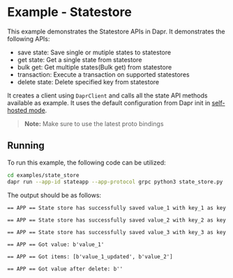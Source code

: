 # Example - Statestore

This example demonstrates the Statestore APIs in Dapr.
It demonstrates the following APIs:
* save state: Save single or mutiple states to statestore
* get state: Get a single state from statestore
* bulk get: Get multiple states(Bulk get) from statestore
* transaction: Execute a transaction on supported statestores
* delete state: Delete specified key from statestore


It creates a client using `DaprClient` and calls all the state API methods available as example.
It uses the default configuration from Dapr init in [self-hosted mode](https://github.com/dapr/cli#install-dapr-on-your-local-machine-self-hosted). 

> **Note:** Make sure to use the latest proto bindings

## Running

To run this example, the following code can be utilized:

```bash
cd examples/state_store
dapr run --app-id stateapp --app-protocol grpc python3 state_store.py
```

The output should be as follows:

```
== APP == State store has successfully saved value_1 with key_1 as key

== APP == State store has successfully saved value_2 with key_2 as key

== APP == State store has successfully saved value_3 with key_3 as key

== APP == Got value: b'value_1'

== APP == Got items: [b'value_1_updated', b'value_2']

== APP == Got value after delete: b''
```
